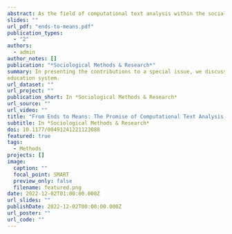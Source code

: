 ```yaml
---
abstract: As the field of computational text analysis within the social sciences is maturing, computational methods are no longer seen as ends in themselves, but rather as means toward answering theoretically motivated research questions. The objective of this special issue is to showcase such research: the use of novel computational methods in the service of advancing substantive scientific knowledge. In presenting the contributions to the issue, we discuss several insights that emerge from this work, which hold relevance not only for current and aspiring practitioners of computational text analysis, but also for its skeptics. These concern the central role of theory in designing and executing computational research, the selection of appropriate techniques from a rapidly growing methodological toolkit, the benefits—and risks—of methodological bricolage, and the necessity of validating all aspects of the research process. The result is a set of broad considerations concerning the effective application of computational methods to substantive questions, illustrated by eight exemplary empirical studies.
slides: ""
url_pdf: "ends-to-means.pdf"
publication_types:
  - "2"
authors:
  - admin
author_notes: []
publication: "*Sociological Methods & Research*"
summary: In presenting the contributions to a special issue, we discuss several insights that emerge from this work, which hold relevance not only for current and aspiring practitioners of computational text analysis, but also for its skeptics. 
education system. 
url_dataset: ""
url_project: ""
publication_short: In *Sociological Methods & Research*
url_source: ""
url_video: ""
title: "From Ends to Means: The Promise of Computational Text Analysis for Theoretically Driven Sociological Research"
subtitle: In *Sociological Methods & Research*
doi: 10.1177/00491241221123088
featured: true
tags:
  - Methods
projects: []
image:
  caption: ""
  focal_point: SMART
  preview_only: false
  filename: featured.png
date: 2022-12-02T01:00:00.000Z
url_slides: ""
publishDate: 2022-12-02T00:00:00.000Z
url_poster: ""
url_code: ""
---
```


